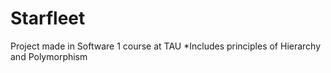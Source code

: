 # Starfleet
Project made in Software 1 course at TAU
*Includes principles of Hierarchy and Polymorphism
